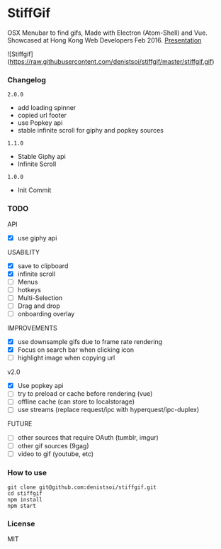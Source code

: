 # StiffGif

OSX Menubar to find gifs, Made with Electron (Atom-Shell) and Vue. Showcased at Hong Kong Web Developers Feb 2016.
[Presentation](https://docs.google.com/presentation/d/1lrwxRQtAu7Mp_IJeNT5gOAG1TkDcVL-HFejtP4cw0Jo/edit?usp=sharing)

![Stiffgif]
(https://raw.githubusercontent.com/denistsoi/stiffgif/master/stiffgif.gif)

### Changelog

`2.0.0`
- add loading spinner
- copied url footer
- use Popkey api
- stable infinite scroll for giphy and popkey sources

`1.1.0` 
- Stable Giphy api
- Infinite Scroll

`1.0.0` 
- Init Commit

### TODO

API
- [x] use giphy api

USABILITY 
- [x] save to clipboard
- [x] infinite scroll
- [ ] Menus
- [ ] hotkeys
- [ ] Multi-Selection
- [ ] Drag and drop
- [ ] onboarding overlay

IMPROVEMENTS
- [x] use downsample gifs due to frame rate rendering
- [x] Focus on search bar when clicking icon
- [ ] highlight image when copying url

v2.0
- [x] Use popkey api
- [ ] try to preload or cache before rendering (vue)
- [ ] offline cache (can store to localstorage)
- [ ] use streams (replace request/ipc with hyperquest/ipc-duplex)

FUTURE 
- [ ] other sources that require OAuth (tumblr, imgur)
- [ ] other gif sources (9gag)
- [ ] video to gif (youtube, etc)

### How to use

    git clone git@github.com:denistsoi/stiffgif.git
    cd stiffgif
    npm install 
    npm start

### License

MIT
